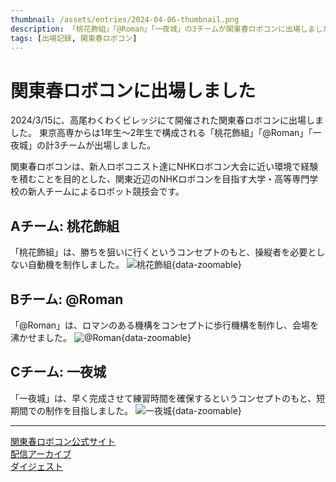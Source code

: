 ```yaml
---
thumbnail: /assets/entries/2024-04-06-thumbnail.png
description: 「桃花飾組」「@Roman」「一夜城」の3チームが関東春ロボコンに出場しました。
tags: [出場記録, 関東春ロボコン]
---
```


# 関東春ロボコンに出場しました

2024/3/15に、高尾わくわくビレッジにて開催された関東春ロボコンに出場しました。
東京高専からは1年生〜2年生で構成される「桃花飾組」「@Roman」「一夜城」の計3チームが出場しました。

関東春ロボコンは、新人ロボコニスト達にNHKロボコン大会に近い環境で経験を積むことを目的とした、関東近辺のNHKロボコンを目指す大学・高等専門学校の新人チームによるロボット競技会です。 

## Aチーム: 桃花飾組
「桃花飾組」は、勝ちを狙いに行くというコンセプトのもと、操縦者を必要としない自動機を制作しました。
![桃花飾組](/assets/entries/2024-04-06-momohana.jpg){data-zoomable}

## Bチーム: @Roman
「@Roman」は、ロマンのある機構をコンセプトに歩行機構を制作し、会場を沸かせました。
![@Roman](/assets/entries/2024-04-06-atroman.jpg){data-zoomable}

## Cチーム: 一夜城
「一夜城」は、早く完成させて練習時間を確保するというコンセプトのもと、短期間での制作を目指しました。
![一夜城](/assets/entries/2024-04-06-ichiyajo.jpg){data-zoomable}

-----

[関東春ロボコン公式サイト](https://kantouharurobo.com/haru/)  
[配信アーカイブ](https://www.youtube.com/watch?v=P2aj7tKyeYg)  
[ダイジェスト](https://www.youtube.com/watch?v=uOT67wB_nUA)  

